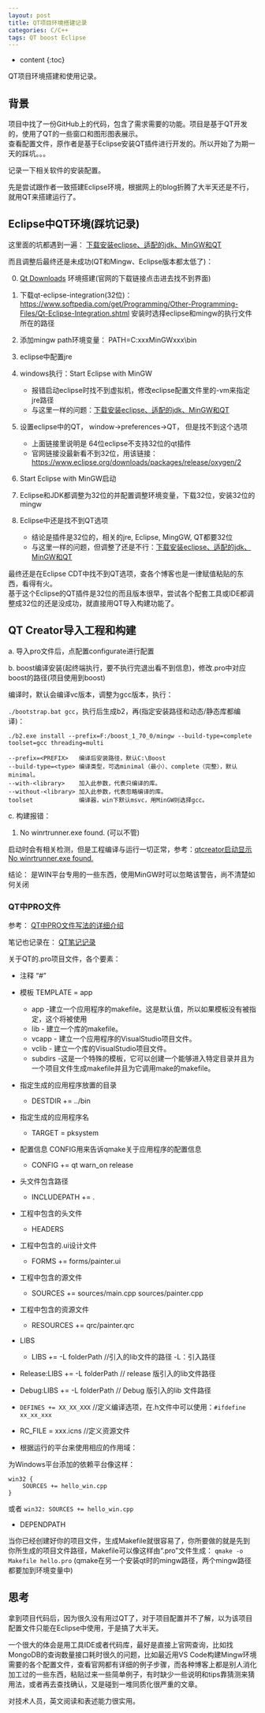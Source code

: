 ```yaml
---
layout: post
title: QT项目环境搭建记录
categories: C/C++
tags: QT boost Eclipse
---
```


* content
{:toc}

QT项目环境搭建和使用记录。



## 背景

项目中找了一份GitHub上的代码，包含了需求需要的功能。项目是基于QT开发的，使用了QT的一些窗口和图形图表展示。  
查看配置文件，原作者是基于Eclipse安装QT插件进行开发的。所以开始了为期一天的踩坑。。。

记录一下相关软件的安装配置。

先是尝试跟作者一致搭建Eclipse环境，根据网上的blog折腾了大半天还是不行，就用QT来搭建运行了。

## Eclipse中QT环境(踩坑记录)

这里面的坑都遇到一遍：
[下载安装eclipse、适配的jdk、MinGW和QT](https://www.cnblogs.com/thousfeet/p/5537863.html)

而且调整后最终还是未成功(QT和Mingw、Eclipse版本都太低了)：

0. [Qt Downloads](http://download.qt.io/archive/qt/) 环境搭建(官网的下载链接点击进去找不到界面)

1. 下载qt-eclipse-integration(32位)：
https://www.softpedia.com/get/Programming/Other-Programming-Files/Qt-Eclipse-Integration.shtml
安装时选择eclipse和mingw的执行文件所在的路径

2. 添加mingw path环境变量：
PATH=C:xxxMinGWxxx\bin

3. eclipse中配置jre

4. windows执行：Start Eclipse with MinGW
    - 报错启动eclipse时找不到虚拟机，修改eclipse配置文件里的-vm来指定jre路径
    - 与这里一样的问题：[下载安装eclipse、适配的jdk、MinGW和QT](https://www.cnblogs.com/thousfeet/p/5537863.html)

5. 设置eclipse中的QT， window->preferences->QT， 但是找不到这个选项
    - 上面链接里说明是 64位eclipse不支持32位的qt插件
    - 官网链接没最新看不到32位，用该链接：https://www.eclipse.org/downloads/packages/release/oxygen/2

6. Start Eclipse with MinGW启动
7. Eclipse和JDK都调整为32位的并配置调整环境变量，下载32位，安装32位的mingw
8. Eclipse中还是找不到QT选项
    - 结论是插件是32位的，相关的jre, Eclipse, MingGW, QT都要32位
    - 与这里一样的问题，但调整了还是不行：[下载安装eclipse、适配的jdk、MinGW和QT](https://www.cnblogs.com/thousfeet/p/5537863.html)

最终还是在Eclipse CDT中找不到QT选项，查各个博客也是一律赋值粘贴的东西，看得有火。  
基于这个Eclipse的QT插件是32位的而且版本很早，尝试各个配套工具或IDE都调整成32位的还是没成功，就直接用QT导入构建功能了。

## QT Creator导入工程和构建

a. 导入pro文件后，点配置configurate进行配置

b. boost编译安装(起终端执行，要不执行完退出看不到信息)，修改.pro中对应boost的路径(项目使用到boost)

编译时，默认会编译vc版本，调整为gcc版本，执行：

`./bootstrap.bat gcc`，执行后生成b2，再(指定安装路径和动态/静态库都编译)：

`./b2.exe install --prefix=F:/boost_1_70_0/mingw --build-type=complete toolset=gcc threading=multi`

```
--prefix=<PREFIX>   编译后安装路径，默认C:\Boost
--build-type=<type> 编译类型，可选minimal（最小）、complete（完整），默认minimal。
--with-<library>    加入此参数，代表只编译的库。
--without-<library> 加入此参数，代表忽略编译的库。
toolset             编译器，win下默认msvc，用MinGW则选择gcc。
```

c. 构建报错：

1. No winrtrunner.exe found. (可以不管)

启动时会有相关检测，但是工程编译与运行一切正常，参考：[qtcreator启动显示 No winrtrunner.exe found.](https://segmentfault.com/a/1190000020231619)

结论：
是WIN平台专用的一些东西，使用MinGW时可以忽略该警告，尚不清楚如何关闭

### QT中PRO文件

参考：
[QT中PRO文件写法的详细介绍](https://blog.csdn.net/adriano119/article/details/5878169)

笔记也记录在：
[QT笔记记录](https://github.com/xiaodongQ/devNoteBackup/blob/master/%E5%90%84%E8%AF%AD%E8%A8%80%E8%AE%B0%E5%BD%95/QT.md)

关于QT的.pro项目文件，各个要素：

* 注释 “#”
* 模板 TEMPLATE = app
    - app -建立一个应用程序的makefile。这是默认值，所以如果模板没有被指定，这个将被使用
    - lib - 建立一个库的makefile。
    - vcapp - 建立一个应用程序的VisualStudio项目文件。
    - vclib - 建立一个库的VisualStudio项目文件。
    - subdirs -这是一个特殊的模板，它可以创建一个能够进入特定目录并且为一个项目文件生成makefile并且为它调用make的makefile。
* 指定生成的应用程序放置的目录
    - DESTDIR += ../bin
* 指定生成的应用程序名
    - TARGET = pksystem
* 配置信息 CONFIG用来告诉qmake关于应用程序的配置信息
    - CONFIG += qt warn_on release
* 头文件包含路径
    - INCLUDEPATH += .
* 工程中包含的头文件
    - HEADERS
* 工程中包含的.ui设计文件
    - FORMS += forms/painter.ui
* 工程中包含的源文件
    - SOURCES += sources/main.cpp sources/painter.cpp
* 工程中包含的资源文件
    - RESOURCES += qrc/painter.qrc
* LIBS
    - LIBS += -L folderPath  //引入的lib文件的路径  -L：引入路径
* Release:LIBS += -L folderPath // release 版引入的lib文件路径
* Debug:LIBS += -L folderPath // Debug 版引入的lib 文件路径
* `DEFINES += XX_XX_XXX`  //定义编译选项，在.h文件中可以使用：`#ifdefine xx_xx_xxx`
* RC_FILE = xxx.icns //定义资源文件

* 根据运行的平台来使用相应的作用域：

为Windows平台添加的依赖平台像这样：

```
win32 {
    SOURCES += hello_win.cpp
}
```

或者 `win32: SOURCES += hello_win.cpp`

* DEPENDPATH

当你已经创建好你的项目文件，生成Makefile就很容易了，你所要做的就是先到你所生成的项目文件路径，Makefile可以像这样由“.pro”文件生成：
`qmake -o Makefile hello.pro` (qmake在另一个安装qt时的mingw路径，两个mingw路径都要加到环境变量中)

## 思考

拿到项目代码后，因为很久没有用过QT了，对于项目配置并不了解，以为该项目配置文件只能在Eclipse中使用，于是搞了大半天。

一个很大的体会是用工具IDE或者代码库，最好是直接上官网查询，比如找MongoDB的查询数量接口耗时很久的问题，比如最近用VS Code构建Mingw环境需要的各个配置文件，查看官网都有详细的例子步骤，而各种博客上都是别人消化加工过的一些东西，粘贴过来一些简单例子，有时缺少一些说明和tips靠猜测来猜用法，或者再去查找确认，又是碰到一堆同质化很严重的文章。

对技术人员，英文阅读和表述能力很实用。